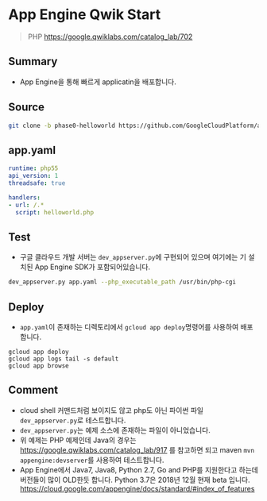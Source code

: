 # App Engine Qwik Start
> PHP https://google.qwiklabs.com/catalog_lab/702

## Summary
- App Engine을 통해 빠르게 applicatin을 배포합니다.

## Source
~~~bash
git clone -b phase0-helloworld https://github.com/GoogleCloudPlatform/appengine-php-guestbook.git helloworld
~~~

## app.yaml
~~~yaml
runtime: php55
api_version: 1
threadsafe: true

handlers:
- url: /.*
  script: helloworld.php
~~~

## Test
- 구글 클라우드 개발 서버는 `dev_appserver.py`에 구현되어 있으며 여기에는 기 설치된 App Engine SDK가 포함되어있습니다.
~~~bash
dev_appserver.py app.yaml --php_executable_path /usr/bin/php-cgi
~~~

## Deploy
- `app.yaml`이 존재하는 디렉토리에서 `gcloud app deploy`명령어를 사용하여 배포합니다.
~~~
gcloud app deploy
gcloud app logs tail -s default
gcloud app browse
~~~

## Comment
- cloud shell 커맨드처럼 보이지도 않고 php도 아닌 파이썬 파일 `dev_appserver.py`로 테스트합니다.
- `dev_appserver.py`는 예제 소스에 존재하는 파일이 아니었습니다.
- 위 예제는 PHP 예제인데 Java의 경우는 https://google.qwiklabs.com/catalog_lab/917 를 참고하면 되고 maven `mvn appengine:devserver`를 사용하여 테스트합니다.
- App Engine에서 Java7, Java8, Python 2.7, Go and PHP를 지원한다고 하는데 버전들이 많이 OLD한듯 합니다. Python 3.7은 2018년 12월 현재 beta 입니다.
https://cloud.google.com/appengine/docs/standard/#index_of_features